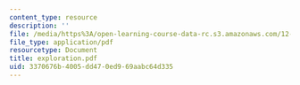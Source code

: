 ```yaml
---
content_type: resource
description: ''
file: /media/https%3A/open-learning-course-data-rc.s3.amazonaws.com/12-000-solving-complex-problems-fall-2003/3370676b4005dd470ed969aabc64d335_exploration.pdf
file_type: application/pdf
resourcetype: Document
title: exploration.pdf
uid: 3370676b-4005-dd47-0ed9-69aabc64d335
---
```

